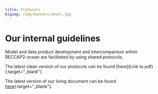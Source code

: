 ```yaml
---
title: Protocols
bigimg: /img/banners/devel.jpg
---
```


# Our internal guidelines

Model and data product development and intercomparison within RECCAP2-ocean are facilitated by using shared protocols.

The latest clean version of our protocols can be found [here](Link to pdf){:target="_blank"}.

The latest version of our living document can be found [here](https://docs.google.com/document/d/19F6ZY-7uYT4zYK2rjOcZDNggMvvTNn2k3AfinvW4bUE/edit?usp=sharing){:target="_blank"}.